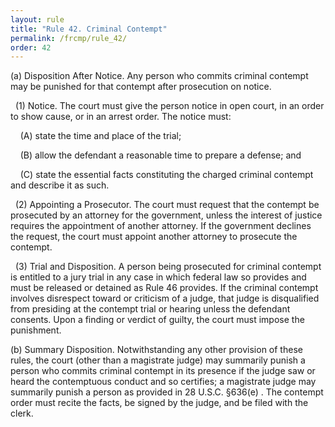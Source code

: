 ```yaml
---
layout: rule
title: "Rule 42. Criminal Contempt"
permalink: /frcmp/rule_42/
order: 42
---
```


(a) Disposition After Notice. Any person who commits criminal contempt may be punished for that contempt after prosecution on notice.


&nbsp;&nbsp;(1) Notice. The court must give the person notice in open court, in an order to show cause, or in an arrest order. The notice must:


&nbsp;&nbsp;&nbsp;&nbsp;(A) state the time and place of the trial;


&nbsp;&nbsp;&nbsp;&nbsp;(B) allow the defendant a reasonable time to prepare a defense; and


&nbsp;&nbsp;&nbsp;&nbsp;(C) state the essential facts constituting the charged criminal contempt and describe it as such.


&nbsp;&nbsp;(2) Appointing a Prosecutor. The court must request that the contempt be prosecuted by an attorney for the government, unless the interest of justice requires the appointment of another attorney. If the government declines the request, the court must appoint another attorney to prosecute the contempt.


&nbsp;&nbsp;(3) Trial and Disposition. A person being prosecuted for criminal contempt is entitled to a jury trial in any case in which federal law so provides and must be released or detained as Rule 46 provides. If the criminal contempt involves disrespect toward or criticism of a judge, that judge is disqualified from presiding at the contempt trial or hearing unless the defendant consents. Upon a finding or verdict of guilty, the court must impose the punishment.


(b) Summary Disposition. Notwithstanding any other provision of these rules, the court (other than a magistrate judge) may summarily punish a person who commits criminal contempt in its presence if the judge saw or heard the contemptuous conduct and so certifies; a magistrate judge may summarily punish a person as provided in 28 U.S.C. §636(e) . The contempt order must recite the facts, be signed by the judge, and be filed with the clerk.
